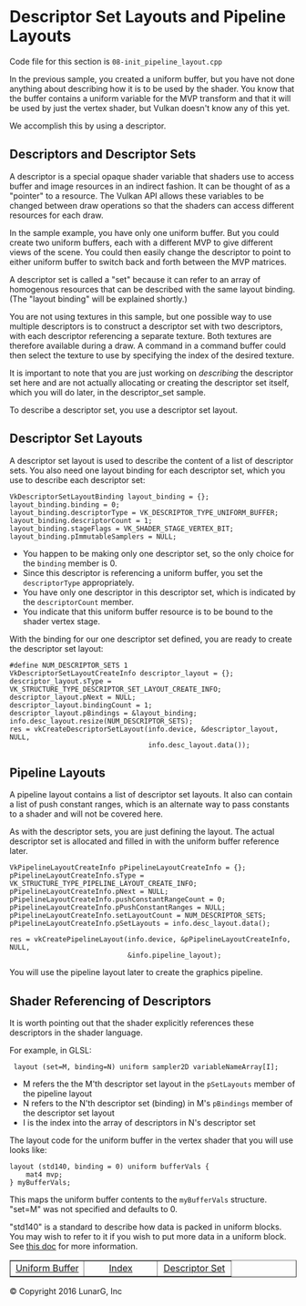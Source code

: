 # Descriptor Set Layouts and Pipeline Layouts

<link href="../css/lg_stylesheet.css" rel="stylesheet"></link>

Code file for this section is `08-init_pipeline_layout.cpp`

In the previous sample, you created a uniform buffer, but you have not
done anything about describing how it is to be used by the shader.
You know that the buffer contains a uniform variable for the MVP
transform and that it
will be used by just the vertex shader, but Vulkan doesn't know
any of this yet.

We accomplish this by using a descriptor.

## Descriptors and Descriptor Sets

A descriptor is a special opaque shader variable that
shaders use to access
buffer and image resources in an indirect fashion.
It can be thought of as a "pointer" to a resource.
The Vulkan API allows these variables to be changed between
draw operations so that the shaders can access different resources
for each draw.

In the sample example, you have only one uniform buffer.
But you could create two uniform buffers, each with a
different MVP to give different views of the scene.
You could then easily change the descriptor to point to
either uniform buffer to switch back and forth between
the MVP matrices.

A descriptor set is called a "set" because it can refer to an
array of homogenous resources that can be described with the
same layout binding.
(The "layout binding" will be explained shortly.)

You are not using textures in this sample, but one possible
way to use multiple descriptors is to construct a
descriptor set with two descriptors, with each descriptor
referencing a separate texture.
Both textures are therefore available during a draw.
A command in a command buffer could then select the texture
to use by specifying the index of the desired texture.

It is important to note that you are just working on *describing*
the descriptor set here and are not actually allocating or
creating the descriptor set itself, which you will do later,
in the descriptor_set sample.

To describe a descriptor set, you use a descriptor set layout.

## Descriptor Set Layouts

A descriptor set layout is used to describe the content of a
list of descriptor sets.
You also need one layout binding for each descriptor set,
which you use to describe each descriptor set:

    VkDescriptorSetLayoutBinding layout_binding = {};
    layout_binding.binding = 0;
    layout_binding.descriptorType = VK_DESCRIPTOR_TYPE_UNIFORM_BUFFER;
    layout_binding.descriptorCount = 1;
    layout_binding.stageFlags = VK_SHADER_STAGE_VERTEX_BIT;
    layout_binding.pImmutableSamplers = NULL;

* You happen to be making only one descriptor set, so the only
choice for the `binding` member is 0.
* Since this descriptor is referencing a uniform buffer, you set the
`descriptorType` appropriately.
* You have only one descriptor in this descriptor set,
which is indicated by the `descriptorCount` member.
* You indicate that this uniform buffer resource is to be bound to
the shader vertex stage.

With the binding for our one descriptor set defined, you are ready to
create the descriptor set layout:

    #define NUM_DESCRIPTOR_SETS 1
    VkDescriptorSetLayoutCreateInfo descriptor_layout = {};
    descriptor_layout.sType = VK_STRUCTURE_TYPE_DESCRIPTOR_SET_LAYOUT_CREATE_INFO;
    descriptor_layout.pNext = NULL;
    descriptor_layout.bindingCount = 1;
    descriptor_layout.pBindings = &layout_binding;
    info.desc_layout.resize(NUM_DESCRIPTOR_SETS);
    res = vkCreateDescriptorSetLayout(info.device, &descriptor_layout, NULL,
                                      info.desc_layout.data());

## Pipeline Layouts

A pipeline layout contains a list of descriptor set layouts.
It also can contain a list of push constant ranges, which
is an alternate way to pass constants to a shader and will
not be covered here.

As with the descriptor sets, you are just defining the layout.
The actual descriptor set is allocated and
filled in with the uniform buffer reference later.

    VkPipelineLayoutCreateInfo pPipelineLayoutCreateInfo = {};
    pPipelineLayoutCreateInfo.sType = VK_STRUCTURE_TYPE_PIPELINE_LAYOUT_CREATE_INFO;
    pPipelineLayoutCreateInfo.pNext = NULL;
    pPipelineLayoutCreateInfo.pushConstantRangeCount = 0;
    pPipelineLayoutCreateInfo.pPushConstantRanges = NULL;
    pPipelineLayoutCreateInfo.setLayoutCount = NUM_DESCRIPTOR_SETS;
    pPipelineLayoutCreateInfo.pSetLayouts = info.desc_layout.data();

    res = vkCreatePipelineLayout(info.device, &pPipelineLayoutCreateInfo, NULL,
                                 &info.pipeline_layout);

You will use the pipeline layout later to create the graphics pipeline.

## Shader Referencing of Descriptors

It is worth pointing out that the shader explicitly references these
descriptors in the shader language.

For example, in GLSL:

     layout (set=M, binding=N) uniform sampler2D variableNameArray[I];

* M refers the the M'th descriptor set layout in the `pSetLayouts` member
of the pipeline layout
* N refers to the N'th descriptor set (binding) in M's `pBindings` member
of the descriptor set layout
* I is the index into the array of descriptors in N's descriptor set

The layout code for the uniform buffer in the vertex shader that you will use
looks like:

    layout (std140, binding = 0) uniform bufferVals {
        mat4 mvp;
    } myBufferVals;

This maps the uniform buffer contents to the `myBufferVals` structure.
"set=M" was not specified and defaults to 0.

"std140" is a standard to describe how data is packed in uniform blocks.
You may wish to refer to it if you wish to put more data in a uniform block.
See <a href="https://www.opengl.org/registry/specs/ARB/uniform_buffer_object.txt" target="_blank">this doc</a>
for more information.

<table border="1" width="100%">
    <tr>
        <td align="center" width="33%"><a href="07-init_uniform_buffer.html" title="Prev">Uniform Buffer</a></td>
        <td align="center" width="33%"><a href="index.html" title="Index">Index</a></td>
        <td align="center" width="33%"><a href="09-init_descriptor_set.html" title="Next">Descriptor Set</a></td>
    </tr>
</table>
<footer>&copy; Copyright 2016 LunarG, Inc</footer>
